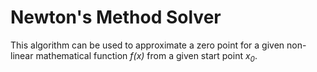 # Newton's Method Solver

This algorithm can be used to approximate a zero point for a given non-linear mathematical function <i>f(x)</i> from a given start point <i>x<sub>0</sub></i>.

